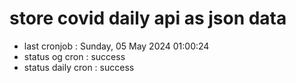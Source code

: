 # store covid daily api as json data

- last cronjob : Sunday, 05 May 2024 01:00:24
- status og cron : success
- status daily cron : success
      
      